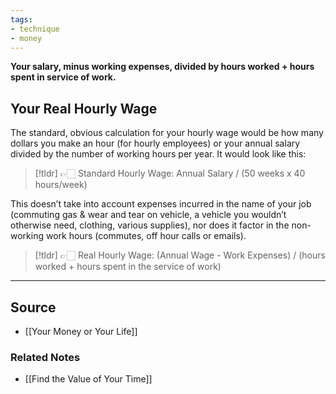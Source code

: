 ```yaml
---
tags:
- technique
- money
---
```

**Your salary, minus working expenses, divided by hours worked + hours spent in service of work.**

## Your Real Hourly Wage

The standard, obvious calculation for your hourly wage would be how many dollars you make an hour (for hourly employees) or your annual salary divided by the number of working hours per year. It would look like this:

> [!tldr] 👉🏻 Standard Hourly Wage: 
Annual Salary / (50 weeks x 40 hours/week)

This doesn’t take into account expenses incurred in the name of your job (commuting gas & wear and tear on vehicle, a vehicle you wouldn’t otherwise need, clothing, various supplies), nor does it factor in the non-working work hours (commutes, off hour calls or emails).

> [!tldr] 👉🏻 Real Hourly Wage: 
(Annual Wage - Work Expenses) / (hours worked + hours spent in the service of work)

---

## Source
- [[Your Money or Your Life]]

### Related Notes
- [[Find the Value of Your Time]]